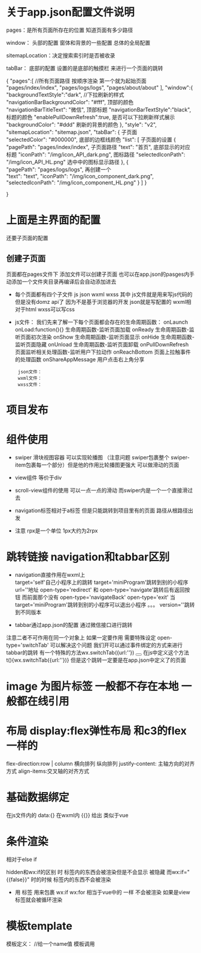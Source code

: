 # 关于app.json配置文件说明 
pages：是所有页面所存在的位置 知道页面有多少路径  

window：     头部的配置  窗体和背景的一些配置 总体的全局配置

sitemapLocation：决定搜索索引时是否被收录

tabBar： 底部的配置   设置的是底部的触摸栏 来进行一个页面的跳转

{
  "pages":[                          //所有页面路径   按顺序渲染 第一个就为起始页面                         
    "pages/index/index",
    "pages/logs/logs",
    "pages/about/about"
  ],
  "window":{
    "backgroundTextStyle":"dark",           //下拉刷新的样式
    "navigationBarBackgroundColor": "#fff",     顶部的颜色
    "navigationBarTitleText": "微信",           顶部标题
    "navigationBarTextStyle":"black",           标题的颜色
    "enablePullDownRefresh":true,               是否可以下拉刷新样式展示
    "backgroundColor": "#ddd"                   刷新的背景的颜色
  },
  "style": "v2",
  "sitemapLocation": "sitemap.json",
  "tabBar": {                                  子页面         
    "selectedColor": "#000000",                底部的边框线颜色 
    "list": [                                   子页面的设置
      {
      "pagePath": "pages/index/index",          子页面路径
      "text": "首页",                              底部显示的对应标题
      "iconPath": "/img/icon_API_dark.png",         图标路径
      "selectedIconPath": "/img/icon_API_HL.png"       选中中的图标显示路径
    },
    {       
      "pagePath": "pages/logs/logs",                       再创建一个     
      "text": "text",
      "iconPath": "/img/icon_component_dark.png",
      "selectedIconPath": "/img/icon_component_HL.png"
    }
  ]
  }

  
}


# 上面是主界面的配置 
还要子页面的配置  
## 创建子页面
页面都在pages文件下 添加文件可以创建子页面 也可以在app.json的pasges内手动添加一个文件夹目录再编译后会自动添加进去 
- 每个页面都有四个子文件 js json wxml wxss 
                    其中 js文件就是用来写js代码的 但是没有domz api了 因为不是基于浏览器的开发
                    json就是写配置的
                    wxml相对于html
                    wxss可以写css


-  js文件：
我们先来了解一下每个页面都会存在的生命周期函数：
onLaunch
onLoad:function(){} 生命周期函数-监听页面加载
onReady 生命周期函数-监听页面初次渲染
onShow 生命周期函数-监听页面显示
onHide 生命周期函数-监听页面隐藏
onUnload 生命周期函数-监听页面卸载
onPullDownRefresh 页面监听相关处理函数-监听用户下拉动作
onReachBottom 页面上拉触事件的处理函数
onShareAppMessage 用户点击右上角分享

        json文件：
        wxml文件：
        wxss文件：

# 项目发布
# 组件使用
- swiper 滑块视图容器 可以实现轮播图 （注意问题  swiper包裹整个 swiper-item包裹每一个部分）但是他的作用比轮播图更强大 可以做滑动的页面
- view组件 等价于div
- scroll-view组件的使用 可以一点一点的滑动 而swiper内是一个一个直接滑过去




-  navigation标签相对于a标签 但是只能跳转到项目里有的页面 路径从根路径出发
-  注意 rpx是一个单位  1px大约为2rpx

# 跳转链接  navigation和tabbar区别
- navigation直接作用在wxml上  
target='self'自己小程序上的跳转 target='miniProgram'跳转到别的小程序  
url=''地址
open-type='redirect' 和 open-type='navigate'跳转后有返回按钮  而前面那个没有
open-type='navigateBack'
open-type='exit'  当target='miniProgram'跳转到别的小程序可以退出小程序
。。。
version=''跳转到不同版本


- tabbar通过app.json的配置 通过微信接口进行跳转


注意二者不可作用在同一个对象上 如果一定要作用 需要特殊设定
open-type='switchTab' 可以解决这个问题  <navigator target='self' url='' open-type='switchTab'></navigator> 
我们开可以通过事件绑定的方式来进行tabbar的跳转  有一个特殊的方法wx.switchTab({url:''})
<button bindtap='t'></button>
在js中定义这个方法 t(){wx.switchTab({url:''})}    但是这个跳转一定要是在app.json中定义了的页面

# image 为图片标签 一般都不存在本地 一般都在线引用

# 布局 display:flex弹性布局 和c3的flex一样的
flex-direction:row | column  横向排列 纵向排列
justify-content: 主轴方向的对齐方式
align-items:交叉轴的对齐方式

# 基础数据绑定 
在js文件内的 data:{}   在wxml内 {{}} 给出 类似于vue

# 条件渲染
<view wx:if="{{}}"></view>
<view wx:elif=""></view>  相对于else if
<view wx:else=""></view>

hidden和wx:if的区别
<view hiddeb="{{true}}"></view>  时 标签内的东西会被渲染但是不会显示 被隐藏
而wx:if="{{false}}" 时的时候 标签内的东西不会被渲染

- 用<block></block> 标签 用来包裹 wx:if  wx:for 相当于vue中的<template></template> 一样 不会被渲染 如果是view标签就会被循环渲染

# 模板template
模板定义：
<template name="student">
  <view>
      {{studentname}}
  </view>
</template>  //给一个name值
模板调用
<template is="student" data='{{studentname}}'/>  is的值对应name的值调用相应的模板 数据调用的话在data内  但是要在js文件的data对象内声明  多个数据逗号隔开 如果是对象就直接写对象名


- is结合{{}}使用达到切换模板的效果  <template is="{{}}"><>

- 从外部引入模板 
<import src='/....' />

 也可以用<include src='/...' />  但是include 引入的文件不能包含template元素

# 事件调用
bind+事件类型   bindtap 点击事件
catch+事件类型
区别 bind绑定的事件不会阻止事件冒泡 而catch相反

# 一开始就获取页面的高度和宽度
在生命周期函数 onLoad内:
onLoad:function(options){
  let that = this;
  wx.grtSystemInfo({
    success:function(res){
      let clientHeight = res.windowHeight;
      let clientWidth = res.windowWidth;
      let ratio = 750 / clientWidth;
      let rpxHeight = clientHeight*ratio;
      that.setData({
        swiperRPXHeight:rpxHeight
      })
    },
  })
}

# 音频和视频
音频  <audio poster="" name="" author="" src="" id="" controls loop></audio>   
视频 video
- 这里就涉及到原生组件了
小程序的原生组件有：camera照相机 canvas input live-player live-pusher map textarea video

原生组件的层级是最高级 也就意味着组件无法通过z-index来覆盖
但是原生组件可以覆盖原生组件
部分样式无法支持原生组件 比如css动画 position:fixed
在ios下 原生组件不支持触摸事件

# 全方位移动  给定一个区域movable-area   可移动的movable-view

基础用法
<movable-area>
    <movable-view direction='all'></movable-view>  //给一个属性direction为all可以在区域内随意手指移动
</movable-area>
- direction属性有多个值 可以只横向或纵向移动 
- direction设置为none 在给x y属性赋值 固定区域内位置
    <movable-view direction='none' x='50' y='30'></movable-view>


也可以给定多个movable-view 

#rich-text 富文本对话框 可以直接导入html标签  内node属性 有两个值
-  node='{{richString}}'
<rich-text node='{{richString}}'><rich-text>
在js代码中 data：{richString:"<h1><h1>"}
- node='{{nodesArr}}'
<rich-text node='{{nodesArr}}'><rich-text>
在js中 
data:{
  nodesArr:[{
    name:h4,
    attrs:{
      style:"color:red;"
    },
    children:[
      {
        type:"text",
        text:"显示的是h4的颜色为红色的文本"
      }
    ]
  }]
}
# 进度条 progress
<progress percent='20' show-width='12' show-info active color></progress> 内属性分别为: 进度条进度 宽度 显示进度 动画效果 颜色


# 表单提交 form  
<form bindsubmit='' bindreset=''>
<button form-type='submit'></button>  //点击后提交form内绑定的submit事件
<button form-type='reset'></button>   //点击后提交form内绑定的reset事件
// 还要很多属性 size大小 type颜色 plain镂空 disabled为flase时不可用 loading为true加载样式 
</form>

# checkbox 单选框  
<checkbox-group>
<checkbox value=""></checkbox>
<checkbox value=""></checkbox>
</checkbox-group>

# enditor 富文本编辑框 <editor></editor>
在里面可以编辑文字和图片

# input 输入框
有很多的类型  比如
<input type='text'></input>  type='number'数字 type='idcard'身份证 type='digit'带小数 他们的区别就是输入的时候会控制出现不同的输入键盘 比如说如果是文本就会出现全键盘  

<input password placeholder='密码' placeholder-style='color:red' disabled bindinput='..' bindblue=''></input>
还有 confirm-type 可以设置键盘右下角的发送按钮（搜索 完成 发送）

# 底部弹起的滚动选择器 picker
<picker mode='Selector' value='{{}}' range='{{}}'>  mode是控制选择类型  value是默认选择 range内是选择内容 拿数组来传递
  <view></view>
</picker>

- 还可以多列选择器  mode='multiSelector'
<picker mode='multiSelector' bindchange='bind...' bindcolumnchange='' value='{{}}' range='{{}}'></picker> 

- 时间选择 mode='time'
k可以设置起始和结束时间
<picker mode='time' start='09:00' end='21:00' bindchange=''></picker>

当然还有很多 还需要进一步了解

# 滑动选择器 slide
<slider step='5' bindchange='' min='' max='' show-value></slider> 设置每次滑动的长度 绑定内容改变事件 最小值 最大值 显示数值

# switch 滑动开启按钮
<switch checked><switch>   加了这个属性默认开启

# 多行文本框 textarea
<textarea value='' auto-focus='true'></textarea> value一开始就显示的值  

# 弹框 
wx.showModal({})
# 相机组件 camera
需要用户授权
相关属性；device-position='front'前置摄像头  相机是前置还是后置  flash='off'是否使用闪光灯

data:{
  src:''
  },
tackphoto(){
  let thst = this
  const ctx =wx.creatCameraContext(); 获取相机对象
  ctx.takePhoto({ //通过接口调用拍照方法
    quality:'hight', //相片质量为高质量
    success:(res)=>{
      that.setDate({
        src:res.tempImagepath
      })
    },
    error(e){
      console.log(e)
    }
  })
}
# 地图组件 map
# 画板


# 获取用户数据 <open-data>
<open-data type='' leng=''></open-data>
type='userNickName'获取微信昵称
type='userAvatarUrl'微信图像 
type='userGender' 性别  加一个属性leng='zh_CN'选择语言
等等 包括国家 语言 地区

# 与网页之间的数据交互 <web-view></web-view>
可以用来承载网页的小程序   注意：个人类型和海外类型无法使用

直接关联到一个src网页就可以显示出来 <web-view src=''></web-view>

# 微信基础函数应用

# 网络api 发送数据请求 上传

## 上传 Wx.uploadFile
## 下载 downloadFile
包括获取下载进度等状态
## 下载进度变化监听 DownloadTask
## 传输操作接口 Request
wx.request({
  url:,
  data:{},
  header:{'content-type':'app'},
  method:'GET',
  dataType:'json',
  responseType:'text'
  success(res){},//成功的回调
  fail(){res},//失败回调
  complete(res){} //最后总的函数 无论结果都执行
})

终止请求： wx.request.abort()
## 监听传输操作接口 UploadTask


# 服务器及时通信 数据交互  websocket 

//建立连接
wx.connectSocket({
  url:''
})
//连接成功与否的判断
wx.onSocketOpen(()=>{
  //发送socket数据
  wx.sendSocketMessage({
    data:
  })
})

wx.onSocketMessage((data)=>{
  console.log('[接收到服务器的数据]',data)
})

wx.onSocketClose()=>{
  console.log("sockg关闭")
}

# 音频api  
- 录音api 
getRecordManager 返回Manager对象
由返回的对象可以来实现 开始录音 关闭录音 播放录音
包括具体要求 指定时长 格式 通道数等等 

若需要小程序在推到后台后继续播放音频，你需要在app.json中配置requiredBackgroundModes属性

# 背景音乐

# 外部字体的加载
加载通过wx.loadFontFace来完成

注意 ios仅支持https格式文件地址
      如果引入中文字体，体积过大会错误
      原生组件不支持添加字体
# 小项目 音乐播放器小程序

# 手机图像获取并上传至服务器
wx.chooselmage 选择图像
wx.getlmagelnfo 获取图像信息
wx.previewlmage 预览图像
wx.savelmage 保存图像至手机相册

# 加载过程的loading的全过程  加载的样式
loading有三种显示形式
- 组件形式： <loading></loading>
- 动态组件：wx.ShowToast  和  wx.showloading

# 文件操作 吧文件存储到本地和查找本地消息的一种方法
# 数据缓存
临时存储和缓存  拿到的资源都是先存储在临时存储区 如果需要进一步存储就放入到缓存中去
本地数据的存储时通过数据缓存来实现的 通过键值对的方式来完成存储的  一个key的值不能超过一兆
数据缓存的生命周期跟小程序的本身一致
设置缓存  wx.setStorage({ key:'',data:''，success(){}})   key不能为重复  成功的回调
移除缓存  wx.removeStorage({key:'',success(){}}) 
清除缓存  wx.clearStorage({})    wx.clearStorageSync 后面加了sync的就是同步执行的 没加就是异步的
获取缓存信息 wx.getStorageInfo({})

    -  后面加了sync的就是同步执行的 没加就是异步的


数据缓存分同步和异步双接口调用
# 指南针 
# 连接wifi
# 加速计  微信摇一摇 
# 性能方面  监控内存
# 扫描二维码
# 系统振动 用户截屏 添加联系人
# 电话监控（获取设备电量 是否在充电 ios不可用）
# 设备方向 倾斜感应


